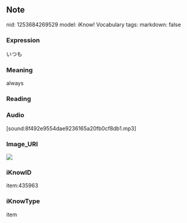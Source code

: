 ## Note
nid: 1253684269529
model: iKnow! Vocabulary
tags: 
markdown: false

### Expression
いつも

### Meaning
always

### Reading


### Audio
[sound:8f492e9554dae9236165a20fb0cf8db1.mp3]

### Image_URI
<img src="3e31b0c49d394dc86d34fa5bd96643c7.jpg">

### iKnowID
item:435963

### iKnowType
item

